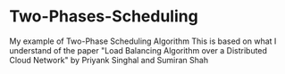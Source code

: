 # Two-Phases-Scheduling
My example of Two-Phase Scheduling Algorithm
This is based on what I understand of the paper "Load Balancing Algorithm over a Distributed Cloud Network" 
by Priyank Singhal and Sumiran Shah
